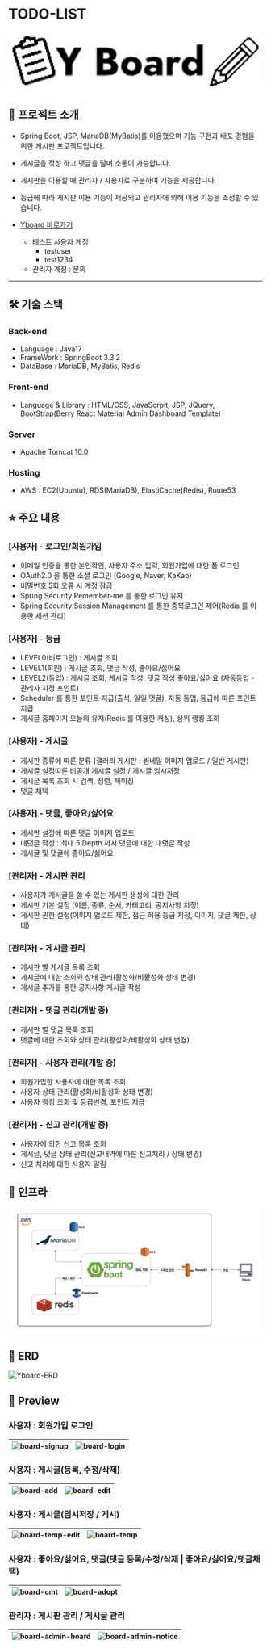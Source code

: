 # TODO-LIST

<p align="center">
  <img src="assets/board-logo.png" alt="logo" style="width: 100%; height: auto; max-height: 400px;" />
</p>

## 📖 프로젝트 소개

- Spring Boot, JSP, MariaDB(MyBatis)를 이용했으며 기능 구현과 배포 경험을 위한 게시판 프로젝트입니다.
- 게시글을 작성 하고 댓글을 달며 소통이 가능합니다.
- 게시판을 이용할 때 관리자 / 사용자로 구분하여 기능을 제공합니다.
- 등급에 따라 게시판 이용 기능이 제공되고 관리자에 의해 이용 기능을 조정할 수 있습니다.

- [Yboard 바로가기](https://www.yboard.site)
    - 테스트 사용자 계정
        - testuser
        - test1234
    - 관리자 계정 : 문의

---

## 🛠️ 기술 스택

### Back-end

- Language : Java17
- FrameWork : SpringBoot 3.3.2
- DataBase : MariaDB, MyBatis, Redis

### Front-end

- Language & Library : HTML/CSS, JavaScrpit, JSP, JQuery, BootStrap(Berry React Material Admin Dashboard Template)

### Server

- Apache Tomcat 10.0

### Hosting

- AWS : EC2(Ubuntu), RDS(MariaDB), ElastiCache(Redis), Route53

## ⭐️ 주요 내용

### [사용자] - 로그인/회원가입

- 이메일 인증을 통한 본인확인, 사용자 주소 입력, 회원가입에 대한 폼 로그인
- OAuth2.0 을 통한 소셜 로그인 (Google, Naver, KaKao)
- 비밀번호 5회 오류 시 계정 잠금
- Spring Security Remember-me 를 통한 로그인 유지
- Spring Security Session Management 를 통한 중복로그인 제어(Redis 를 이용한 세션 관리)

### [사용자] - 등급

- LEVEL0(비로그인) : 게시글 조회
- LEVEL1(회원) : 게시글 조회, 댓글 작성, 좋아요/싫어요
- LEVEL2(등업) : 게시글 조회, 게시글 작성, 댓글 작성 좋아요/싫어요 (자동등업 - 관리자 지정 포인트)
- Scheduler 를 통한 포인트 지급(출석, 일일 댓글), 자동 등업, 등급에 따른 포인트 지급
- 게시글 홈페이지 오늘의 유저(Redis 를 이용한 캐싱), 상위 랭킹 조회

### [사용자] - 게시글

- 게시판 종류에 따른 분류 (갤러리 게시판 : 썸네일 이미지 업로드 / 일반 게시판)
- 게시글 설정따른 비공개 게시글 설정 / 게시글 임시저장
- 게시글 목록 조회 시 검색, 정렬, 페이징
- 댓글 채택

### [사용자] - 댓글, 좋아요/싫어요

- 게시판 설정에 따른 댓글 이미지 업로드
- 대댓글 작성 : 최대 5 Depth 까지 댓글에 대한 대댓글 작성
- 게시글 및 댓글에 좋아요/싫어요

### [관리자] - 게시판 관리

- 사용자가 게시글을 쓸 수 있는 게시판 생성에 대한 관리
- 게시판 기본 설정 (이름, 종류, 순서, 카테고리, 공지사항 지정)
- 게시판 권한 설정(이미지 업로드 제한, 접근 허용 등급 지정, 이미지, 댓글 제한, 상태)

### [관리자] - 게시글 관리

- 게시판 별 게시글 목록 조회
- 게시글에 대한 조회와 상태 관리(활성화/비활성화 상태 변경)
- 게시글 추가를 통한 공지사항 게시글 작성

### [관리자] - 댓글 관리(개발 중)

- 게시판 별 댓글 목록 조회
- 댓글에 대한 조회와 상태 관리(활성화/비활성화 상태 변경)

### [관리자] - 사용자 관리(개발 중)

- 회원가입한 사용자에 대한 목록 조회
- 사용자 상태 관리(활성화/비활성화 상태 변경)
- 사용자 랭킹 조회 및 등급변경, 포인트 지급

### [관리자] - 신고 관리(개발 중)

- 사용자에 의한 신고 목록 조회
- 게시글, 댓글 상태 관리(신고내역에 따른 신고처리 / 상태 변경)
- 신고 처리에 대한 사용자 알림

## 📖 인프라

<p align="center">
<img src="assets/Yboard-infra2.png" alt="infra"/>
</p>

## 📖 ERD

![Yboard-ERD](https://github.com/user-attachments/assets/de944e83-a575-4694-95b8-4fc9dcd3001a)

## 🎥 Preview

### 사용자 : 회원가입 로그인

| ![board-signup](https://github.com/user-attachments/assets/8b39b5d7-320b-4125-930c-c4093e9db55c) | ![board-login](https://github.com/user-attachments/assets/220fba7c-8abe-4faa-a3b7-a703068249ca) |
|--------------------------------------------------------------------------------------------------|-------------------------------------------------------------------------------------------------|

### 사용자 : 게시글(등록, 수정/삭제)

| ![board-add](https://github.com/user-attachments/assets/3282b1c5-5517-4fe3-b647-1b1ccd2a31ad) | ![board-edit](https://github.com/user-attachments/assets/2c01ef44-4821-47b3-b8c1-aeaade797c53) |
|-----------------------------------------------------------------------------------------------|------------------------------------------------------------------------------------------------|

### 사용자 : 게시글(임시저장 / 게시)

| ![board-temp-edit](https://github.com/user-attachments/assets/d6bd8bf0-62eb-4489-912d-b51892fbaff9) | ![board-temp](https://github.com/user-attachments/assets/5ddf8f66-c6c7-4795-9a60-6729a51073dd) |
|-----------------------------------------------------------------------------------------------------|------------------------------------------------------------------------------------------------|

### 사용자 : 좋아요/싫어요, 댓글(댓글 등록/수정/삭제 | 좋아요/싫어요/댓글채택)

| ![board-cmt](https://github.com/user-attachments/assets/2173f464-16d9-4ad2-b7ed-5bd67a67ff0e) | ![board-adopt](https://github.com/user-attachments/assets/33a250b5-8f46-40a8-a1ad-a8812b940ed8) |
|-----------------------------------------------------------------------------------------------|-------------------------------------------------------------------------------------------------|

### 관리자 : 게시판 관리 / 게시글 관리

| ![board-admin-board](https://github.com/user-attachments/assets/ec0a8f3f-6382-4c2b-a6cd-7736d1cdf30e) | ![board-admin-notice](https://github.com/user-attachments/assets/d5107f5b-8405-4224-8a9e-c725e1ee7a75) |
|-------------------------------------------------------------------------------------------------------|--------------------------------------------------------------------------------------------------------|